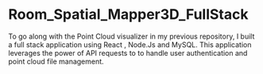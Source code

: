 # Room_Spatial_Mapper3D_FullStack
To go along with the Point Cloud visualizer in my previous repository, I built a full stack application using React , Node.Js and MySQL. This application leverages the power of API requests to to handle user authentication and point cloud file management.
